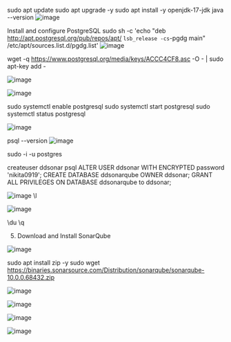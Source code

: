 sudo apt update
sudo apt upgrade -y
sudo apt install -y openjdk-17-jdk
java --version
![image](https://github.com/user-attachments/assets/6ed17dd0-d0dd-42c0-a21e-407acb1cb2a9)

Install and configure PostgreSQL
sudo sh -c 'echo "deb http://apt.postgresql.org/pub/repos/apt/ `lsb_release -cs`-pgdg main" /etc/apt/sources.list.d/pgdg.list'
![image](https://github.com/user-attachments/assets/1f97e4ae-c98f-421b-8ccd-f5499142242f)

wget -q https://www.postgresql.org/media/keys/ACCC4CF8.asc -O - | sudo apt-key add -

![image](https://github.com/user-attachments/assets/e248bf24-9eb0-4e7e-97d6-cec490a916e0)

![image](https://github.com/user-attachments/assets/3abf0b88-1acf-4562-bcbc-ea33fa74dee8)

sudo systemctl enable postgresql
sudo systemctl start postgresql
sudo systemctl status postgresql

![image](https://github.com/user-attachments/assets/334afc41-a4e3-4fb9-a167-054cb3d17732)

psql --version
![image](https://github.com/user-attachments/assets/237c0dcb-8e33-4f19-b927-fc749bd679a7)

sudo -i -u postgres

createuser ddsonar
psql
ALTER USER ddsonar WITH ENCRYPTED password 'nikita0919';
CREATE DATABASE ddsonarqube OWNER ddsonar;
GRANT ALL PRIVILEGES ON DATABASE ddsonarqube to ddsonar;

![image](https://github.com/user-attachments/assets/95c503c1-c549-427f-b600-18398828cb76)
\l

![image](https://github.com/user-attachments/assets/cddffae4-66b0-45a1-940d-f837dfbb2830)

\du
\q

5) Download and Install SonarQube

   

![image](https://github.com/user-attachments/assets/24861436-d547-4029-b764-9db830e576c2)

sudo apt install zip -y
sudo wget https://binaries.sonarsource.com/Distribution/sonarqube/sonarqube-10.0.0.68432.zip

![image](https://github.com/user-attachments/assets/e5bc5165-8630-472f-a7fa-cdc6ef53b59d)

![image](https://github.com/user-attachments/assets/c5ba81d8-99c6-4a68-95c7-ff70df9c98e3)

![image](https://github.com/user-attachments/assets/2c08a986-33c7-45e9-8c72-eee181c8cf4d)

![image](https://github.com/user-attachments/assets/b7849875-8656-456d-a13f-fdbe201129c5)




